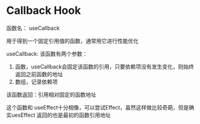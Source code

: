 # Callback Hook
函数名： useCallback

用于得到一个固定引用值的函数，通常用它进行性能优化

useCallback:
   该函数有两个参数：

 1. 函数，useCallback会固定该函数的引用，只要依赖项没有发生变化，则始终返回之前函数的地址
 2. 数组，记录依赖项
   
   该函数返回：引用相对固定的函数地址


这个函数和 useEffect十分相像，可以尝试Effect，虽然这样做比较奇葩，但是确实uesEffect 返回的也是最初的函数引用地址